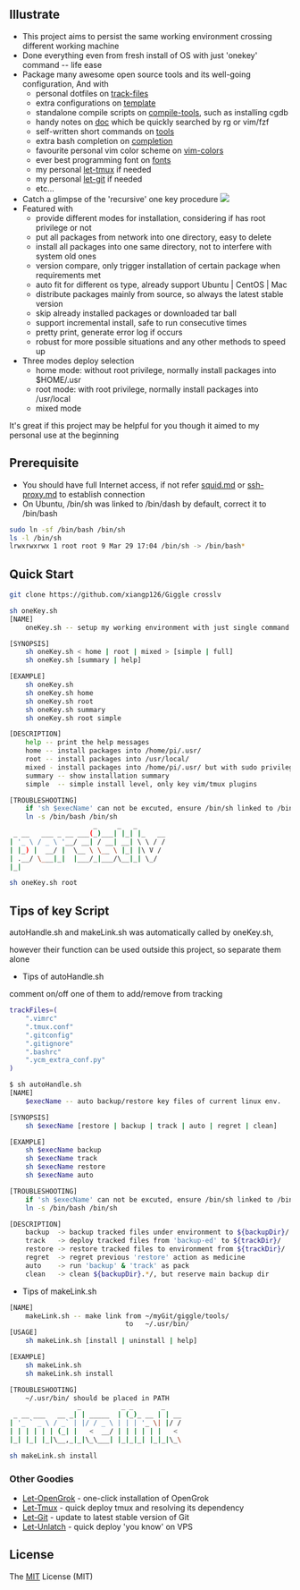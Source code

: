 ## Illustrate
- This project aims to persist the same working environment crossing different working machine
- Done everything even from fresh install of OS with just 'onekey' command -- life ease
- Package many awesome open source tools and its well-going configuration, And with
    - personal dotfiles on [track-files](./track-files)
    - extra configurations on [template](./template)
    - standalone compile scripts on [compile-tools](./compile-tools), such as installing cgdb
    - handy notes on [doc](./doc) which be quickly searched by rg or vim/fzf
    - self-written short commands on [tools](./tools)
    - extra bash completion on [completion](./completion)
    - favourite personal vim color scheme on [vim-colors](./vim-colors)
    - ever best programming font on [fonts](./fonts)
    - my personal [let-tmux](https://github.com/xiangp126/Let-Tmux) if needed
    - my personal [let-git](https://github.com/xiangp126/let-git) if needed
    - etc...
- Catch a glimpse of the 'recursive' one key procedure
![](./gif/persistlv.gif)
- Featured with
    - provide different modes for installation, considering if has root privilege or not
    - put all packages from network into one directory, easy to delete
    - install all packages into one same directory, not to interfere with system old ones
    - version compare, only trigger installation of certain package when requirements met
    - auto fit for different os type, already support Ubuntu | CentOS | Mac
    - distribute packages mainly from source, so always the latest stable version
    - skip already installed packages or downloaded tar ball
    - support incremental install, safe to run consecutive times
    - pretty print, generate error log if occurs
    - robust for more possible situations and any other methods to speed up
- Three modes deploy selection
    - home mode: without root privilege, normally install packages into $HOME/.usr
    - root mode: with root privilege, normally install packages into /usr/local
    - mixed mode

It's great if this project may be helpful for you though it aimed to my personal use at the beginning

## Prerequisite
- You should have full Internet access, if not refer [squid.md](./guide/squid.md) or [ssh-proxy.md](./guide/ssh-proxy.md) to establish connection
 - On Ubuntu, /bin/sh was linked to /bin/dash by default, correct it to /bin/bash
```bash
sudo ln -sf /bin/bash /bin/sh
ls -l /bin/sh
lrwxrwxrwx 1 root root 9 Mar 29 17:04 /bin/sh -> /bin/bash*
```

## Quick Start
```bash
git clone https://github.com/xiangp126/Giggle crosslv
```
```bash
sh oneKey.sh
[NAME]
    oneKey.sh -- setup my working environment with just single command

[SYNOPSIS]
    sh oneKey.sh < home | root | mixed > [simple | full]
    sh oneKey.sh [summary | help]

[EXAMPLE]
    sh oneKey.sh
    sh oneKey.sh home
    sh oneKey.sh root
    sh oneKey.sh summary
    sh oneKey.sh root simple

[DESCRIPTION]
    help -- print the help messages
    home -- install packages into /home/pi/.usr/
    root -- install packages into /usr/local/
    mixed - install packages into /home/pi/.usr/ but with sudo privilege
    summary -- show installation summary
    simple  -- simple install level, only key vim/tmux plugins

[TROUBLESHOOTING]
    if 'sh $execName' can not be excuted, ensure /bin/sh linked to /bin/bash
    ln -s /bin/bash /bin/sh
                     _     _   _
 _ __   ___ _ __ ___(_)___| |_| |_   __
| '_ \ / _ \ '__/ __| / __| __| \ \ / /
| |_) |  __/ |  \__ \ \__ \ |_| |\ V /
| .__/ \___|_|  |___/_|___/\__|_| \_/
|_|
```
```bash
sh oneKey.sh root
```

## Tips of key Script

autoHandle.sh and makeLink.sh was automatically called by oneKey.sh,

however their function can be used outside this project, so separate them alone

- Tips of autoHandle.sh

comment on/off one of them to add/remove from tracking

```bash
trackFiles=(
    ".vimrc"
    ".tmux.conf"
    ".gitconfig"
    ".gitignore"
    ".bashrc"
    ".ycm_extra_conf.py"
)
```

```bash
$ sh autoHandle.sh
[NAME]
    $execName -- auto backup/restore key files of current linux env.

[SYNOPSIS]
    sh $execName [restore | backup | track | auto | regret | clean]

[EXAMPLE]
    sh $execName backup
    sh $execName track
    sh $execName restore
    sh $execName auto

[TROUBLESHOOTING]
    if 'sh $execName' can not be excuted, ensure /bin/sh linked to /bin/bash
    ln -s /bin/bash /bin/sh

[DESCRIPTION]
    backup  -> backup tracked files under environment to ${backupDir}/
    track   -> deploy tracked files from 'backup-ed' to ${trackDir}/
    restore -> restore tracked files to environment from ${trackDir}/
    regret  -> regret previous 'restore' action as medicine
    auto    -> run 'backup' & 'track' as pack
    clean   -> clean ${backupDir}.*/, but reserve main backup dir
```

- Tips of makeLink.sh

```bash
[NAME]
    makeLink.sh -- make link from ~/myGit/giggle/tools/
                             to   ~/.usr/bin/
[USAGE]
    sh makeLink.sh [install | uninstall | help]

[EXAMPLE]
    sh makeLink.sh
    sh makeLink.sh install

[TROUBLESHOOTING]
    ~/.usr/bin/ should be placed in PATH
                 _          _ _       _
 _ __ ___   __ _| | _____  | (_)_ __ | | __
| '_ ` _ \ / _` | |/ / _ \ | | | '_ \| |/ /
| | | | | | (_| |   <  __/ | | | | | |   <
|_| |_| |_|\__,_|_|\_\___| |_|_|_| |_|_|\_\

```
```bash
sh makeLink.sh install
```

### Other Goodies

- [Let-OpenGrok](https://github.com/xiangp126/let-opengrok) - one-click installation of OpenGrok
- [Let-Tmux](https://github.com/xiangp126/let-tmux) - quick deploy tmux and resolving its dependency
- [Let-Git](https://github.com/xiangp126/let-git) - update to latest stable version of Git
- [Let-Unlatch](https://github.com/xiangp126/let-unlatch) - quick deploy 'you know' on VPS

## License
The [MIT](./LICENSE.txt) License (MIT)
